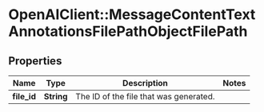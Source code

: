 # OpenAIClient::MessageContentTextAnnotationsFilePathObjectFilePath

## Properties
Name | Type | Description | Notes
------------ | ------------- | ------------- | -------------
**file_id** | **String** | The ID of the file that was generated. | 

